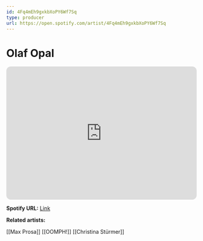 ```yaml
---
id: 4Fq4mEh9gxkbXoPY6Wf7Sq
type: producer
url: https://open.spotify.com/artist/4Fq4mEh9gxkbXoPY6Wf7Sq
---
```

# Olaf Opal

<iframe style="border-radius:12px" src="https://open.spotify.com/embed/artist/4Fq4mEh9gxkbXoPY6Wf7Sq" width="100%" height="352" frameBorder="0" allowfullscreen="" allow="autoplay; clipboard-write; encrypted-media; fullscreen; picture-in-picture" loading="lazy"></iframe>

**Spotify URL:** [Link](https://open.spotify.com/artist/4Fq4mEh9gxkbXoPY6Wf7Sq)

**Related artists:**

[[Max Prosa]]
[[OOMPH!]]
[[Christina Stürmer]]
